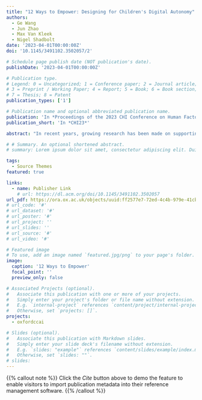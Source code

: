 ```yaml
---
title: "12 Ways to Empower: Designing for Children's Digital Autonomy"
authors:
  - Ge Wang
  - Jun Zhao
  - Max Van Kleek
  - Nigel Shadbolt
date: '2023-04-01T00:00:00Z'
doi: '10.1145/3491102.3502057/2'

# Schedule page publish date (NOT publication's date).
publishDate: '2023-04-01T00:00:00Z'

# Publication type.
# Legend: 0 = Uncategorized; 1 = Conference paper; 2 = Journal article;
# 3 = Preprint / Working Paper; 4 = Report; 5 = Book; 6 = Book section;
# 7 = Thesis; 8 = Patent
publication_types: ['1']

# Publication name and optional abbreviated publication name.
publication: 'In *Proceedings of the 2023 CHI Conference on Human Factors in Computing Systems*'
publication_short: 'In *CHI23*'

abstract: "In recent years, growing research has been made on supporting children to become more autonomous in the digital environment around them. However, there has been little consensus regarding the conceptualisation of digital autonomy for children in the HCI community and how best they can be supported. Through a systematic review of autonomy-supportive designs within HCI research, this paper makes three contributions: a landscape overview of the existing conceptualisation of extit{Digital Autonomy} for children within HCI; a framework of 12 distinct design mechanisms for supporting children’s digital autonomy, clustered into 5 categories by their common mechanisms; and an identification of 5 critical design considerations for future support of children’s digital autonomy. Our findings provide a critical understanding of current support for children’s digital autonomy in HCI. We highlight the importance of considering children’s digital autonomy from multi-perspectives and suggest critical factors and gaps to be considered for future autonomy-supportive designs."

# # Summary. An optional shortened abstract.
# summary: Lorem ipsum dolor sit amet, consectetur adipiscing elit. Duis posuere tellus ac convallis placerat. Proin tincidunt magna sed ex sollicitudin condimentum.

tags:
  - Source Themes
featured: true

links:
  - name: Publisher Link
    # url: https://dl.acm.org/doi/10.1145/3491102.3502057
url_pdf: https://ora.ox.ac.uk/objects/uuid:ff2577e7-72ed-4c4b-979e-41cbd138ddfa/download_file?file_format=application%2Fpdf&safe_filename=Wang_et_al_2023_12_ways_to.pdf&type_of_work=Conference+item
# url_code: '#'
# url_dataset: '#'
# url_poster: '#'
# url_project: ''
# url_slides: ''
# url_source: '#'
# url_video: '#'

# Featured image
# To use, add an image named `featured.jpg/png` to your page's folder.
image:
  caption: '12 Ways to Empower'
  focal_point: ''
  preview_only: false

# Associated Projects (optional).
#   Associate this publication with one or more of your projects.
#   Simply enter your project's folder or file name without extension.
#   E.g. `internal-project` references `content/project/internal-project/index.md`.
#   Otherwise, set `projects: []`.
projects:
  - oxfordccai

# Slides (optional).
#   Associate this publication with Markdown slides.
#   Simply enter your slide deck's filename without extension.
#   E.g. `slides: "example"` references `content/slides/example/index.md`.
#   Otherwise, set `slides: ""`.
# slides:
---
```


{{% callout note %}}
Click the _Cite_ button above to demo the feature to enable visitors to import publication metadata into their reference management software.
{{% /callout %}}

<!-- Supplementary notes can be added here, including [code and math](https://wowchemy.com/docs/content/writing-markdown-latex/). -->

